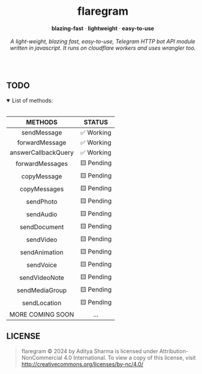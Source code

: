 <h1 align="center">flaregram</h1>

  <p align="center">
    <b>blazing-fast</b>
    ·
    <b>lightweight</b>
    ·
    <b>easy-to-use</b>
    <br><br>
    <i>A light-weight, blazing fast, easy-to-use, Telegram HTTP bot API module written in javascript. It runs on cloudflare workers and uses wrangler too.</i>
  </p>
</div>
<br><br>

## TODO

<details open>
<summary>List of methods: </summary>
<br>
  
|       METHODS       |   STATUS  |
|:-------------------:|:---------:|
|     sendMessage     | ✅ Working |
|    forwardMessage   | ✅ Working |
| answerCallbackQuery | ✅ Working |
|   forwardMessages   | 🟨 Pending |
|     copyMessage     | 🟨 Pending |
|     copyMessages    | 🟨 Pending |
|      sendPhoto      | 🟨 Pending |
|      sendAudio      | 🟨 Pending |
|     sendDocument    | 🟨 Pending |
|      sendVideo      | 🟨 Pending |
|    sendAnimation    | 🟨 Pending |
|      sendVoice      | 🟨 Pending |
|    sendVideoNote    | 🟨 Pending |
|    sendMediaGroup   | 🟨 Pending |
|     sendLocation    | 🟨 Pending |
|   MORE COMING SOON  |    ...    |

</details>



## LICENSE
> flaregram © 2024 by Aditya Sharma is licensed under Attribution-NonCommercial 4.0 International. To view a copy of this license, visit http://creativecommons.org/licenses/by-nc/4.0/
